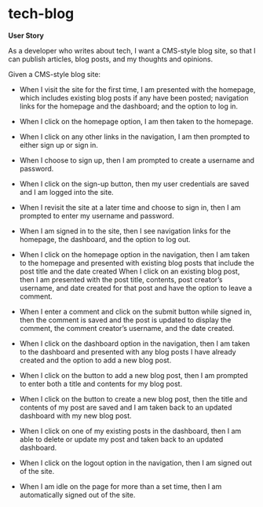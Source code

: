 # tech-blog

**User Story**

As a developer who writes about tech, I want a CMS-style blog site, so that I can publish articles, blog posts, and my thoughts and opinions.


Given a CMS-style blog site:


- When I visit the site for the first time, I am presented with the homepage, which includes existing blog posts if any have been posted; navigation links for the homepage and the dashboard; and the option to log in.

- When I click on the homepage option, I am then taken to the homepage.

- When I click on any other links in the navigation, I am then prompted to either sign up or sign in.

- When I choose to sign up, then I am prompted to create a username and password.

- When I click on the sign-up button, then my user credentials are saved and I am logged into the site.

- When I revisit the site at a later time and choose to sign in, then I am prompted to enter my username and password.

- When I am signed in to the site, then I see navigation links for the homepage, the dashboard, and the option to log out.

- When I click on the homepage option in the navigation, then I am taken to the homepage and presented with existing blog posts that include the post title and the date created
When I click on an existing blog post, then I am presented with the post title, contents, post creator’s username, and date created for that post and have the option to leave a comment.
- When I enter a comment and click on the submit button while signed in, then the comment is saved and the post is updated to display the comment, the comment creator’s username, and the date created.


- When I click on the dashboard option in the navigation, then I am taken to the dashboard and presented with any blog posts I have already created and the option to add a new blog post.


- When I click on the button to add a new blog post, then I am prompted to enter both a title and contents for my blog post.

- When I click on the button to create a new blog post, then the title and contents of my post are saved and I am taken back to an updated dashboard with my new blog post.


- When I click on one of my existing posts in the dashboard, then I am able to delete or update my post and taken back to an updated dashboard.

- When I click on the logout option in the navigation, then I am signed out of the site.

- When I am idle on the page for more than a set time, then I am automatically signed out of the site.